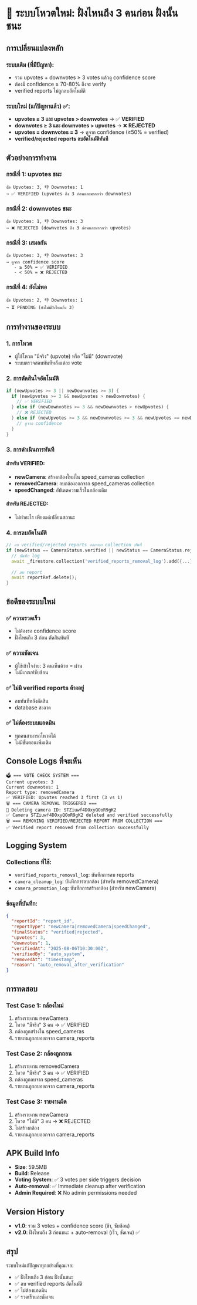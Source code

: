 # 🎯 ระบบโหวตใหม่: ฝั่งไหนถึง 3 คนก่อน ฝั่งนั้นชนะ

## การเปลี่ยนแปลงหลัก

### ระบบเดิม (ที่มีปัญหา):
- รวม upvotes + downvotes ≥ 3 votes แล้วดู confidence score
- ต้องมี confidence ≥ 70-80% ถึงจะ verify
- verified reports ไม่ถูกลบอัตโนมัติ

### ระบบใหม่ (แก้ปัญหาแล้ว) ✅:
- **upvotes ≥ 3 และ upvotes > downvotes** → ✅ **VERIFIED**
- **downvotes ≥ 3 และ downvotes > upvotes** → ❌ **REJECTED** 
- **upvotes = downvotes = 3** → ดูจาก confidence (≥50% = verified)
- **verified/rejected reports ลบอัตโนมัติทันที**

## ตัวอย่างการทำงาน

### กรณีที่ 1: upvotes ชนะ
```
👍 Upvotes: 3, 👎 Downvotes: 1
→ ✅ VERIFIED (upvotes ถึง 3 ก่อนและมากกว่า downvotes)
```

### กรณีที่ 2: downvotes ชนะ  
```
👍 Upvotes: 1, 👎 Downvotes: 3
→ ❌ REJECTED (downvotes ถึง 3 ก่อนและมากกว่า upvotes)
```

### กรณีที่ 3: เสมอกัน
```
👍 Upvotes: 3, 👎 Downvotes: 3
→ ดูจาก confidence score
   - ≥ 50% = ✅ VERIFIED
   - < 50% = ❌ REJECTED
```

### กรณีที่ 4: ยังไม่พอ
```
👍 Upvotes: 2, 👎 Downvotes: 1
→ ⏳ PENDING (ยังไม่มีฝั่งไหนถึง 3)
```

## การทำงานของระบบ

### 1. การโหวต
- ผู้ใช้โหวต "มีจริง" (upvote) หรือ "ไม่มี" (downvote)
- ระบบตรวจสอบทันทีหลังแต่ละ vote

### 2. การตัดสินใจอัตโนมัติ
```dart
if (newUpvotes >= 3 || newDownvotes >= 3) {
  if (newUpvotes >= 3 && newUpvotes > newDownvotes) {
    // ✅ VERIFIED
  } else if (newDownvotes >= 3 && newDownvotes > newUpvotes) {
    // ❌ REJECTED
  } else if (newUpvotes >= 3 && newDownvotes >= 3 && newUpvotes == newDownvotes) {
    // ดูจาก confidence
  }
}
```

### 3. การดำเนินการทันที

#### สำหรับ VERIFIED:
- **newCamera**: สร้างกล้องใหม่ใน speed_cameras collection
- **removedCamera**: ลบกล้องออกจาก speed_cameras collection  
- **speedChanged**: อัปเดตความเร็วในกล้องเดิม

#### สำหรับ REJECTED:
- ไม่ทำอะไร เพียงแค่เปลี่ยนสถานะ

### 4. การลบอัตโนมัติ
```dart
// ลบ verified/rejected reports ออกจาก collection ทันที
if (newStatus == CameraStatus.verified || newStatus == CameraStatus.rejected) {
  // บันทึก log
  await _firestore.collection('verified_reports_removal_log').add({...});
  
  // ลบ report
  await reportRef.delete();
}
```

## ข้อดีของระบบใหม่

### ✅ ความรวดเร็ว
- ไม่ต้องรอ confidence score
- ฝั่งไหนถึง 3 ก่อน ตัดสินทันที

### ✅ ความชัดเจน  
- ผู้ใช้เข้าใจง่าย: 3 คนเห็นด้วย = ผ่าน
- ไม่มีเกณฑ์ซับซ้อน

### ✅ ไม่มี verified reports ค้างอยู่
- ลบทันทีหลังตัดสิน
- database สะอาด

### ✅ ไม่ต้องระบบแอดมิน
- ทุกคนสามารถโหวตได้
- ไม่มีขั้นตอนเพิ่มเติม

## Console Logs ที่จะเห็น

```
🗳️ === VOTE CHECK SYSTEM ===
Current upvotes: 3
Current downvotes: 1  
Report type: removedCamera
✅ VERIFIED: Upvotes reached 3 first (3 vs 1)
🗑️ === CAMERA REMOVAL TRIGGERED ===
🎯 Deleting camera ID: STZiuwf4DOxyQOoR9gK2
✅ Camera STZiuwf4DOxyQOoR9gK2 deleted and verified successfully
🗑️ === REMOVING VERIFIED/REJECTED REPORT FROM COLLECTION ===
✅ Verified report removed from collection successfully
```

## Logging System

### Collections ที่ใช้:
- `verified_reports_removal_log`: บันทึกการลบ reports
- `camera_cleanup_log`: บันทึกการลบกล้อง (สำหรับ removedCamera)
- `camera_promotion_log`: บันทึกการสร้างกล้อง (สำหรับ newCamera)

### ข้อมูลที่บันทึก:
```json
{
  "reportId": "report_id",
  "reportType": "newCamera|removedCamera|speedChanged",
  "finalStatus": "verified|rejected", 
  "upvotes": 3,
  "downvotes": 1,
  "verifiedAt": "2025-08-06T10:30:00Z",
  "verifiedBy": "auto_system",
  "removedAt": "timestamp",
  "reason": "auto_removal_after_verification"
}
```

## การทดสอบ

### Test Case 1: กล้องใหม่
1. สร้างรายงาน newCamera
2. โหวต "มีจริง" 3 คน → ✅ VERIFIED  
3. กล้องถูกสร้างใน speed_cameras
4. รายงานถูกลบออกจาก camera_reports

### Test Case 2: กล้องถูกถอน
1. สร้างรายงาน removedCamera
2. โหวต "มีจริง" 3 คน → ✅ VERIFIED
3. กล้องถูกลบจาก speed_cameras  
4. รายงานถูกลบออกจาก camera_reports

### Test Case 3: รายงานผิด
1. สร้างรายงาน newCamera
2. โหวต "ไม่มี" 3 คน → ❌ REJECTED
3. ไม่สร้างกล้อง
4. รายงานถูกลบออกจาก camera_reports

## APK Build Info

- **Size**: 59.5MB  
- **Build**: Release
- **Voting System**: ✅ 3 votes per side triggers decision
- **Auto-removal**: ✅ Immediate cleanup after verification  
- **Admin Required**: ❌ No admin permissions needed

## Version History

- **v1.0**: รวม 3 votes + confidence score (ช้า, ซับซ้อน)
- **v2.0**: ฝั่งไหนถึง 3 ก่อนชนะ + auto-removal (เร็ว, ชัดเจน) ✅

## สรุป

ระบบใหม่แก้ปัญหาทุกอย่างที่คุณเจอ:
- ✅ ฝั่งไหนถึง 3 ก่อน ฝั่งนั้นชนะ
- ✅ ลบ verified reports อัตโนมัติ  
- ✅ ไม่ต้องแอดมิน
- ✅ รวดเร็วและชัดเจน
